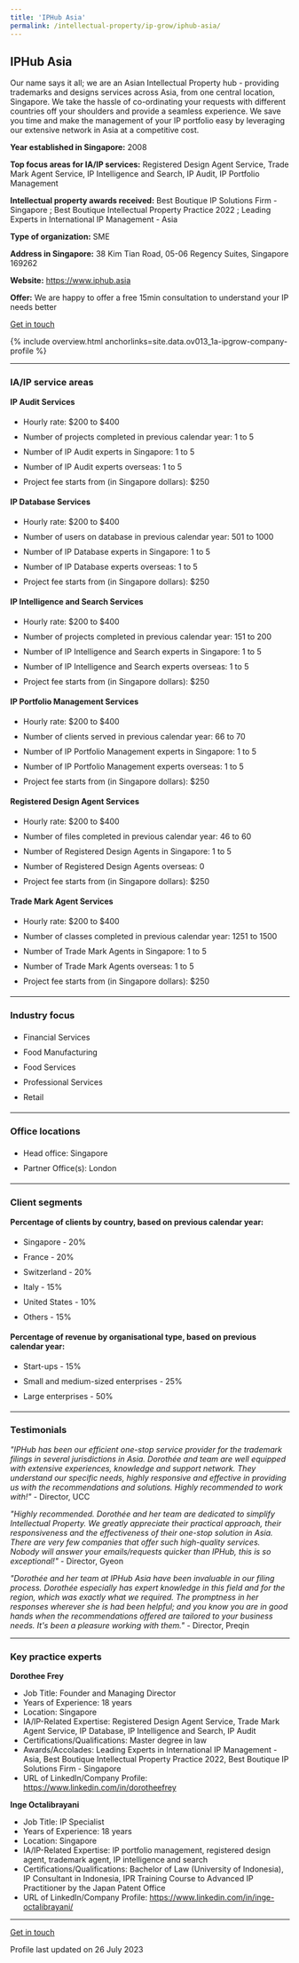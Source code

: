 ```yaml
---
title: 'IPHub Asia'
permalink: /intellectual-property/ip-grow/iphub-asia/
---
```


## IPHub Asia

Our name says it all; we are an Asian Intellectual Property hub - providing trademarks and designs services across Asia, from one central location, Singapore. We take the hassle of co-ordinating your requests with different countries off your shoulders and provide a seamless experience. We save you time and make the management of your IP portfolio easy by leveraging our extensive network in Asia at a competitive cost.

<b>Year established in Singapore:</b> 2008

<b>Top focus areas for IA/IP services:</b> Registered Design Agent Service, Trade Mark Agent Service, IP Intelligence and Search, IP Audit, IP Portfolio Management

<b>Intellectual property awards received:</b> Best Boutique IP Solutions Firm - Singapore ; Best Boutique Intellectual Property Practice 2022 ; Leading Experts in International IP Management - Asia

<b>Type of organization:</b> SME

<b>Address in Singapore:</b> 38 Kim Tian Road, 05-06 Regency Suites, Singapore 169262

<b>Website:</b> <a href='https://www.iphub.asia'>https://www.iphub.asia</a>

<b>Offer:</b> We are happy to offer a free 15min consultation to understand your IP needs better

<a class='btn' href='https://form.gov.sg/646ea7da8b572f00120b3fdf' target='_blank' rel='noopener'>Get in touch</a>

{% include overview.html anchorlinks=site.data.ov013_1a-ipgrow-company-profile %}

---
<a name='ip-related-service-areas'></a>
### IA/IP service areas

**IP Audit Services**

<ul>
<li style='line-height: 27px; margin: 0px 0px !important'>Hourly rate:  $200 to $400</li>
<li style='line-height: 27px; margin: 0px 0px !important'>Number of projects completed in previous calendar year: 1 to 5</li>
<li style='line-height: 27px; margin: 0px 0px !important'>Number of IP Audit experts in Singapore: 1 to 5</li>
<li style='line-height: 27px; margin: 0px 0px !important'>Number of IP Audit experts overseas: 1 to 5</li>
<li style='line-height: 27px; margin: 0px 0px !important'>Project fee starts from (in Singapore dollars):  $250</li>
</ul>

**IP Database Services**

<ul>
<li style='line-height: 27px; margin: 0px 0px !important'>Hourly rate:  $200 to $400</li>
<li style='line-height: 27px; margin: 0px 0px !important'>Number of users on database in previous calendar year: 501 to 1000</li>
<li style='line-height: 27px; margin: 0px 0px !important'>Number of IP Database experts in Singapore: 1 to 5</li>
<li style='line-height: 27px; margin: 0px 0px !important'>Number of IP Database experts overseas: 1 to 5</li>
<li style='line-height: 27px; margin: 0px 0px !important'>Project fee starts from (in Singapore dollars):  $250</li>
</ul>

**IP Intelligence and Search Services**

<ul>
<li style='line-height: 27px; margin: 0px 0px !important'>Hourly rate:  $200 to $400</li>
<li style='line-height: 27px; margin: 0px 0px !important'>Number of projects completed in previous calendar year: 151 to 200</li>
<li style='line-height: 27px; margin: 0px 0px !important'>Number of IP Intelligence and Search experts in Singapore: 1 to 5</li>
<li style='line-height: 27px; margin: 0px 0px !important'>Number of IP Intelligence and Search experts overseas: 1 to 5</li>
<li style='line-height: 27px; margin: 0px 0px !important'>Project fee starts from (in Singapore dollars):  $250</li>
</ul>

**IP Portfolio Management Services**

<ul>
<li style='line-height: 27px; margin: 0px 0px !important'>Hourly rate:  $200 to $400</li>
<li style='line-height: 27px; margin: 0px 0px !important'>Number of clients served in previous calendar year: 66 to 70</li>
<li style='line-height: 27px; margin: 0px 0px !important'>Number of IP Portfolio Management experts in Singapore: 1 to 5</li>
<li style='line-height: 27px; margin: 0px 0px !important'>Number of IP Portfolio Management experts overseas: 1 to 5</li>
<li style='line-height: 27px; margin: 0px 0px !important'>Project fee starts from (in Singapore dollars):  $250</li>
</ul>

**Registered Design Agent Services**

<ul>
<li style='line-height: 27px; margin: 0px 0px !important'>Hourly rate: $200 to $400</li>
<li style='line-height: 27px; margin: 0px 0px !important'>Number of files completed in previous calendar year: 46 to 60</li>
<li style='line-height: 27px; margin: 0px 0px !important'>Number of Registered Design Agents in Singapore: 1 to 5</li>
<li style='line-height: 27px; margin: 0px 0px !important'>Number of Registered Design Agents overseas: 0</li>
<li style='line-height: 27px; margin: 0px 0px !important'>Project fee starts from (in Singapore dollars): $250</li>
</ul>

**Trade Mark Agent Services**

<ul>
<li style='line-height: 27px; margin: 0px 0px !important'>Hourly rate:  $200 to $400</li>
<li style='line-height: 27px; margin: 0px 0px !important'>Number of classes completed in previous calendar year: 1251 to 1500</li>
<li style='line-height: 27px; margin: 0px 0px !important'>Number of Trade Mark Agents in Singapore: 1 to 5</li>
<li style='line-height: 27px; margin: 0px 0px !important'>Number of Trade Mark Agents overseas: 1 to 5</li>
<li style='line-height: 27px; margin: 0px 0px !important'>Project fee starts from (in Singapore dollars):  $250</li>
</ul>

---
<a name='industry-focus'></a>
### Industry focus

<ul><li style='line-height: 27px; margin: 0px 0px !important'> Financial Services</li><li style='line-height: 27px; margin: 0px 0px !important'>Food Manufacturing</li><li style='line-height: 27px; margin: 0px 0px !important'>Food Services</li><li style='line-height: 27px; margin: 0px 0px !important'>Professional Services</li><li style='line-height: 27px; margin: 0px 0px !important'>Retail</li></ul>

---
<a name='office-locations'></a>
### Office locations

<ul><li style='line-height: 27px; margin: 0px 0px !important'> Head office: Singapore </li><li style='line-height: 27px; margin: 0px 0px !important'>Partner Office(s): London</li></ul>

---
<a name='client-segments'></a>
### Client segments

**Percentage of clients by country, based on previous calendar year:**

<ul><li style='line-height: 27px; margin: 0px 0px !important'> Singapore - 20%</li><li style='line-height: 27px; margin: 0px 0px !important'>France - 20%	</li><li style='line-height: 27px; margin: 0px 0px !important'>Switzerland - 20%</li><li style='line-height: 27px; margin: 0px 0px !important'>Italy - 15%</li><li style='line-height: 27px; margin: 0px 0px !important'>United States - 10%	</li><li style='line-height: 27px; margin: 0px 0px !important'>Others - 15%</li></ul>

**Percentage of revenue by organisational type, based on previous calendar year:**

<ul><li style='line-height: 27px; margin: 0px 0px !important'> Start-ups - 15%</li><li style='line-height: 27px; margin: 0px 0px !important'>Small and medium-sized enterprises - 25%</li><li style='line-height: 27px; margin: 0px 0px !important'>Large enterprises - 50%</li></ul>

---
<a name='testimonials'></a>
### Testimonials

*"IPHub has been our efficient one-stop service provider for the trademark filings in several jurisdictions in Asia. Doroth&eacute;e and team are well equipped with extensive experiences, knowledge and support network. They understand our specific needs, highly responsive and effective in providing us with the recommendations and solutions. Highly recommended to work with!"* - Director, UCC

*"Highly recommended. Doroth&eacute;e and her team are dedicated to simplify Intellectual Property. We greatly appreciate their practical approach, their responsiveness and the effectiveness of their one-stop solution in Asia. There are very few companies that offer such high-quality services. Nobody will answer your emails/requests quicker than IPHub, this is so exceptional!"* - Director, Gyeon

*"Doroth&eacute;e and her team at IPHub Asia have been invaluable in our filing process. Doroth&eacute;e especially has expert knowledge in this field and for the region, which was exactly what we required. The promptness in her responses wherever she is had been helpful; and you know you are in good hands when the recommendations offered are tailored to your business needs. It's been a pleasure working with them."* - Director, Preqin



---
<a name='key-practice-experts'></a>
### Key practice experts

**Dorothee Frey**

- Job Title: Founder and Managing Director
- Years of Experience: 18 years
- Location: Singapore
- IA/IP-Related Expertise: Registered Design Agent Service, Trade Mark Agent Service, IP Database, IP Intelligence and Search, IP Audit
- Certifications/Qualifications: Master degree in law
- Awards/Accolades: Leading Experts in International IP Management - Asia, Best Boutique Intellectual Property Practice 2022, Best Boutique IP Solutions Firm - Singapore
- URL of LinkedIn/Company Profile: <a href="https:// www.linkedin.com/in/dorotheefrey" target="_blank" rel="noopener">https://www.linkedin.com/in/dorotheefrey</a>

**Inge Octalibrayani**

- Job Title: IP Specialist
- Years of Experience: 18 years
- Location: Singapore
- IA/IP-Related Expertise: IP portfolio management, registered design agent, trademark agent, IP intelligence and search
- Certifications/Qualifications: Bachelor of Law (University of Indonesia), IP Consultant in Indonesia, IPR Training Course to Advanced IP Practitioner by the Japan Patent Office
- URL of LinkedIn/Company Profile: <a href="https://www.linkedin.com/in/inge-octalibrayani/" target="_blank" rel="noopener">https://www.linkedin.com/in/inge-octalibrayani/</a>

---
<p>
<a class='btn' href='https://form.gov.sg/646ea7da8b572f00120b3fdf' target='_blank' rel='noopener'>Get in touch</a>
</p>
Profile last updated on 26 July 2023
